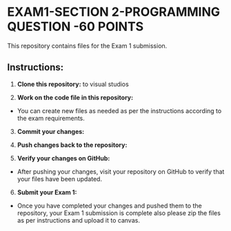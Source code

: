 # EXAM1-SECTION 2-PROGRAMMING QUESTION -60 POINTS

This repository contains files for the Exam 1 submission.

## Instructions:

1. **Clone this repository:** to visual studios

2. **Work on the code file in this repository:**
   
- You can create new files  as needed as per the instructions according to the exam requirements.

3. **Commit your changes:**

4. **Push changes back to the repository:**

5. **Verify your changes on GitHub:**
- After pushing your changes, visit your repository on GitHub to verify that your files have been updated.

6. **Submit your Exam 1:**
- Once you have completed your changes and pushed them to the repository, your Exam 1 submission is complete also please zip the files as per instructions and upload it to canvas.



